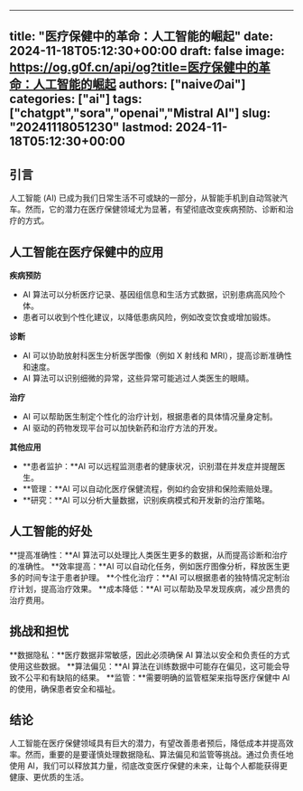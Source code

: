 
---
title: "医疗保健中的革命：人工智能的崛起"
date: 2024-11-18T05:12:30+00:00
draft: false
image: https://og.g0f.cn/api/og?title=医疗保健中的革命：人工智能的崛起
authors: ["naiveのai"]
categories: ["ai"]
tags: ["chatgpt","sora","openai","Mistral AI"]
slug: "20241118051230"
lastmod: 2024-11-18T05:12:30+00:00
---
## 引言

人工智能 (AI) 已成为我们日常生活不可或缺的一部分，从智能手机到自动驾驶汽车。然而，它的潜力在医疗保健领域尤为显著，有望彻底改变疾病预防、诊断和治疗的方式。

## 人工智能在医疗保健中的应用

**疾病预防**
* AI 算法可以分析医疗记录、基因组信息和生活方式数据，识别患病高风险个体。
* 患者可以收到个性化建议，以降低患病风险，例如改变饮食或增加锻炼。

**诊断**
* AI 可以协助放射科医生分析医学图像（例如 X 射线和 MRI），提高诊断准确性和速度。
* AI 算法可以识别细微的异常，这些异常可能逃过人类医生的眼睛。

**治疗**
* AI 可以帮助医生制定个性化的治疗计划，根据患者的具体情况量身定制。
* AI 驱动的药物发现平台可以加快新药和治疗方法的开发。

**其他应用**
* **患者监护：**AI 可以远程监测患者的健康状况，识别潜在并发症并提醒医生。
* **管理：**AI 可以自动化医疗保健流程，例如约会安排和保险索赔处理。
* **研究：**AI 可以分析大量数据，识别疾病模式和开发新的治疗策略。

## 人工智能的好处

**提高准确性：**AI 算法可以处理比人类医生更多的数据，从而提高诊断和治疗的准确性。
**效率提高：**AI 可以自动化任务，例如医疗图像分析，释放医生更多的时间专注于患者护理。
**个性化治疗：**AI 可以根据患者的独特情况定制治疗计划，提高治疗效果。
**成本降低：**AI 可以帮助及早发现疾病，减少昂贵的治疗费用。

## 挑战和担忧

**数据隐私：**医疗数据非常敏感，因此必须确保 AI 算法以安全和负责任的方式使用这些数据。
**算法偏见：**AI 算法在训练数据中可能存在偏见，这可能会导致不公平和有缺陷的结果。
**监管：**需要明确的监管框架来指导医疗保健中 AI 的使用，确保患者安全和福祉。

## 结论

人工智能在医疗保健领域具有巨大的潜力，有望改善患者预后，降低成本并提高效率。然而，重要的是要谨慎处理数据隐私、算法偏见和监管等挑战。通过负责任地使用 AI，我们可以释放其力量，彻底改变医疗保健的未来，让每个人都能获得更健康、更优质的生活。